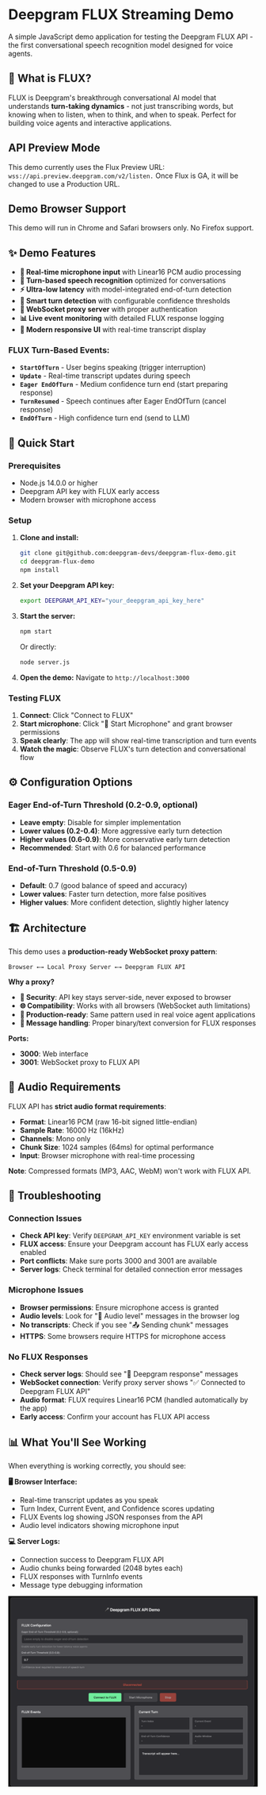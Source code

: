 # Deepgram FLUX Streaming Demo

A simple JavaScript demo application for testing the Deepgram FLUX API - the first conversational speech recognition model designed for voice agents.

## 🎯 What is FLUX?

FLUX is Deepgram's breakthrough conversational AI model that understands **turn-taking dynamics** - not just transcribing words, but knowing when to listen, when to think, and when to speak. Perfect for building voice agents and interactive applications.

## API Preview Mode

This demo currently uses the Flux Preview URL: `wss://api.preview.deepgram.com/v2/listen.` Once Flux is GA, it will be changed to use a Production URL.


## Demo Browser Support

This demo will run in Chrome and Safari browsers only. No Firefox support.

## ✨ Demo Features

- **🎤 Real-time microphone input** with Linear16 PCM audio processing
- **🔄 Turn-based speech recognition** optimized for conversations
- **⚡ Ultra-low latency** with model-integrated end-of-turn detection
- **🎯 Smart turn detection** with configurable confidence thresholds
- **🚀 WebSocket proxy server** with proper authentication
- **📊 Live event monitoring** with detailed FLUX response logging
- **🎨 Modern responsive UI** with real-time transcript display

### FLUX Turn-Based Events:
- **`StartOfTurn`** - User begins speaking (trigger interruption)
- **`Update`** - Real-time transcript updates during speech
- **`Eager EndOfTurn`** - Medium confidence turn end (start preparing response)
- **`TurnResumed`** - Speech continues after Eager EndOfTurn (cancel response)
- **`EndOfTurn`** - High confidence turn end (send to LLM)

## 🚀 Quick Start

### Prerequisites
- Node.js 14.0.0 or higher
- Deepgram API key with FLUX early access
- Modern browser with microphone access

### Setup

1. **Clone and install:**
   ```bash
   git clone git@github.com:deepgram-devs/deepgram-flux-demo.git
   cd deepgram-flux-demo
   npm install
   ```

2. **Set your Deepgram API key:**
   ```bash
   export DEEPGRAM_API_KEY="your_deepgram_api_key_here"
   ```

3. **Start the server:**
   ```bash
   npm start
   ```
   Or directly:
   ```bash
   node server.js
   ```

4. **Open the demo:**
   Navigate to `http://localhost:3000`

### Testing FLUX

1. **Connect**: Click "Connect to FLUX"
2. **Start microphone**: Click "🎤 Start Microphone" and grant browser permissions
3. **Speak clearly**: The app will show real-time transcription and turn events
4. **Watch the magic**: Observe FLUX's turn detection and conversational flow

## ⚙️ Configuration Options

### Eager End-of-Turn Threshold (0.2-0.9, optional)
- **Leave empty**: Disable for simpler implementation
- **Lower values (0.2-0.4)**: More aggressive early turn detection
- **Higher values (0.6-0.9)**: More conservative early turn detection
- **Recommended**: Start with 0.6 for balanced performance

### End-of-Turn Threshold (0.5-0.9)
- **Default**: 0.7 (good balance of speed and accuracy)
- **Lower values**: Faster turn detection, more false positives
- **Higher values**: More confident detection, slightly higher latency

## 🏗️ Architecture

This demo uses a **production-ready WebSocket proxy pattern**:

```
Browser ←→ Local Proxy Server ←→ Deepgram FLUX API
```

**Why a proxy?**
- **🔐 Security**: API key stays server-side, never exposed to browser
- **🌐 Compatibility**: Works with all browsers (WebSocket auth limitations)
- **🚀 Production-ready**: Same pattern used in real voice agent applications
- **🔄 Message handling**: Proper binary/text conversion for FLUX responses

**Ports:**
- **3000**: Web interface
- **3001**: WebSocket proxy to FLUX API

## 🎵 Audio Requirements

FLUX API has **strict audio format requirements**:

- **Format**: Linear16 PCM (raw 16-bit signed little-endian)
- **Sample Rate**: 16000 Hz (16kHz)
- **Channels**: Mono only
- **Chunk Size**: 1024 samples (64ms) for optimal performance
- **Input**: Browser microphone with real-time processing

**Note**: Compressed formats (MP3, AAC, WebM) won't work with FLUX API.

## 🔧 Troubleshooting

### Connection Issues
- **Check API key**: Verify `DEEPGRAM_API_KEY` environment variable is set
- **FLUX access**: Ensure your Deepgram account has FLUX early access enabled
- **Port conflicts**: Make sure ports 3000 and 3001 are available
- **Server logs**: Check terminal for detailed connection error messages

### Microphone Issues
- **Browser permissions**: Ensure microphone access is granted
- **Audio levels**: Look for "🎵 Audio level" messages in the browser log
- **No transcripts**: Check if you see "📤 Sending chunk" messages
- **HTTPS**: Some browsers require HTTPS for microphone access

### No FLUX Responses
- **Check server logs**: Should see "📨 Deepgram response" messages
- **WebSocket connection**: Verify proxy server shows "✅ Connected to Deepgram FLUX API"
- **Audio format**: FLUX requires Linear16 PCM (handled automatically by the app)
- **Early access**: Confirm your account has FLUX API access

## 📊 What You'll See Working

When everything is working correctly, you should see:

**🖥️ Browser Interface:**
- Real-time transcript updates as you speak
- Turn Index, Current Event, and Confidence scores updating
- FLUX Events log showing JSON responses from the API
- Audio level indicators showing microphone input

**💻 Server Logs:**
- Connection success to Deepgram FLUX API
- Audio chunks being forwarded (2048 bytes each)
- FLUX responses with TurnInfo events
- Message type debugging information

![ui_image](./images/ui-example.png)
